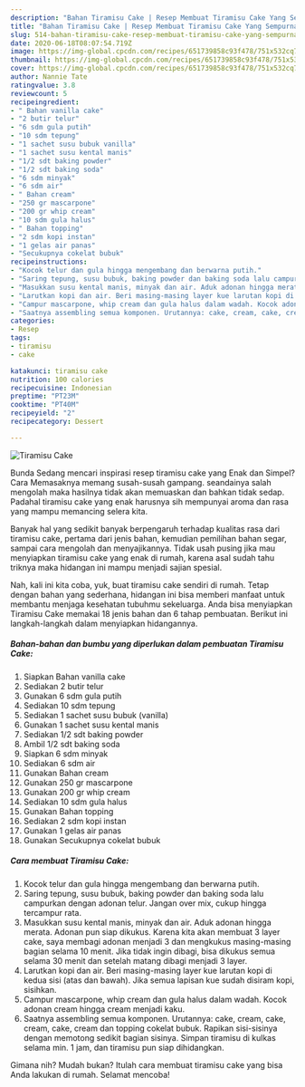 ```yaml
---
description: "Bahan Tiramisu Cake | Resep Membuat Tiramisu Cake Yang Sempurna"
title: "Bahan Tiramisu Cake | Resep Membuat Tiramisu Cake Yang Sempurna"
slug: 514-bahan-tiramisu-cake-resep-membuat-tiramisu-cake-yang-sempurna
date: 2020-06-18T08:07:54.719Z
image: https://img-global.cpcdn.com/recipes/651739858c93f478/751x532cq70/tiramisu-cake-foto-resep-utama.jpg
thumbnail: https://img-global.cpcdn.com/recipes/651739858c93f478/751x532cq70/tiramisu-cake-foto-resep-utama.jpg
cover: https://img-global.cpcdn.com/recipes/651739858c93f478/751x532cq70/tiramisu-cake-foto-resep-utama.jpg
author: Nannie Tate
ratingvalue: 3.8
reviewcount: 5
recipeingredient:
- " Bahan vanilla cake"
- "2 butir telur"
- "6 sdm gula putih"
- "10 sdm tepung"
- "1 sachet susu bubuk vanilla"
- "1 sachet susu kental manis"
- "1/2 sdt baking powder"
- "1/2 sdt baking soda"
- "6 sdm minyak"
- "6 sdm air"
- " Bahan cream"
- "250 gr mascarpone"
- "200 gr whip cream"
- "10 sdm gula halus"
- " Bahan topping"
- "2 sdm kopi instan"
- "1 gelas air panas"
- "Secukupnya cokelat bubuk"
recipeinstructions:
- "Kocok telur dan gula hingga mengembang dan berwarna putih."
- "Saring tepung, susu bubuk, baking powder dan baking soda lalu campurkan dengan adonan telur. Jangan over mix, cukup hingga tercampur rata."
- "Masukkan susu kental manis, minyak dan air. Aduk adonan hingga merata. Adonan pun siap dikukus. Karena kita akan membuat 3 layer cake, saya membagi adonan menjadi 3 dan mengkukus masing-masing bagian selama 10 menit. Jika tidak ingin dibagi, bisa dikukus semua selama 30 menit dan setelah matang dibagi menjadi 3 layer."
- "Larutkan kopi dan air. Beri masing-masing layer kue larutan kopi di kedua sisi (atas dan bawah). Jika semua lapisan kue sudah disiram kopi, sisihkan."
- "Campur mascarpone, whip cream dan gula halus dalam wadah. Kocok adonan cream hingga cream menjadi kaku."
- "Saatnya assembling semua komponen. Urutannya: cake, cream, cake, cream, cake, cream dan topping cokelat bubuk. Rapikan sisi-sisinya dengan memotong sedikit bagian sisinya. Simpan tiramisu di kulkas selama min. 1 jam, dan tiramisu pun siap dihidangkan."
categories:
- Resep
tags:
- tiramisu
- cake

katakunci: tiramisu cake 
nutrition: 100 calories
recipecuisine: Indonesian
preptime: "PT23M"
cooktime: "PT40M"
recipeyield: "2"
recipecategory: Dessert

---
```



![Tiramisu Cake](https://img-global.cpcdn.com/recipes/651739858c93f478/751x532cq70/tiramisu-cake-foto-resep-utama.jpg)

Bunda Sedang mencari inspirasi resep tiramisu cake yang Enak dan Simpel? Cara Memasaknya memang susah-susah gampang. seandainya salah mengolah maka hasilnya tidak akan memuaskan dan bahkan tidak sedap. Padahal tiramisu cake yang enak harusnya sih mempunyai aroma dan rasa yang mampu memancing selera kita.

Banyak hal yang sedikit banyak berpengaruh terhadap kualitas rasa dari tiramisu cake, pertama dari jenis bahan, kemudian pemilihan bahan segar, sampai cara mengolah dan menyajikannya. Tidak usah pusing jika mau menyiapkan tiramisu cake yang enak di rumah, karena asal sudah tahu triknya maka hidangan ini mampu menjadi sajian spesial.




Nah, kali ini kita coba, yuk, buat tiramisu cake sendiri di rumah. Tetap dengan bahan yang sederhana, hidangan ini bisa memberi manfaat untuk membantu menjaga kesehatan tubuhmu sekeluarga. Anda bisa menyiapkan Tiramisu Cake memakai 18 jenis bahan dan 6 tahap pembuatan. Berikut ini langkah-langkah dalam menyiapkan hidangannya.

<!--inarticleads1-->

##### Bahan-bahan dan bumbu yang diperlukan dalam pembuatan Tiramisu Cake:

1. Siapkan  Bahan vanilla cake
1. Sediakan 2 butir telur
1. Gunakan 6 sdm gula putih
1. Sediakan 10 sdm tepung
1. Sediakan 1 sachet susu bubuk (vanilla)
1. Gunakan 1 sachet susu kental manis
1. Sediakan 1/2 sdt baking powder
1. Ambil 1/2 sdt baking soda
1. Siapkan 6 sdm minyak
1. Sediakan 6 sdm air
1. Gunakan  Bahan cream
1. Gunakan 250 gr mascarpone
1. Gunakan 200 gr whip cream
1. Sediakan 10 sdm gula halus
1. Gunakan  Bahan topping
1. Sediakan 2 sdm kopi instan
1. Gunakan 1 gelas air panas
1. Gunakan Secukupnya cokelat bubuk




<!--inarticleads2-->

##### Cara membuat Tiramisu Cake:

1. Kocok telur dan gula hingga mengembang dan berwarna putih.
1. Saring tepung, susu bubuk, baking powder dan baking soda lalu campurkan dengan adonan telur. Jangan over mix, cukup hingga tercampur rata.
1. Masukkan susu kental manis, minyak dan air. Aduk adonan hingga merata. Adonan pun siap dikukus. Karena kita akan membuat 3 layer cake, saya membagi adonan menjadi 3 dan mengkukus masing-masing bagian selama 10 menit. Jika tidak ingin dibagi, bisa dikukus semua selama 30 menit dan setelah matang dibagi menjadi 3 layer.
1. Larutkan kopi dan air. Beri masing-masing layer kue larutan kopi di kedua sisi (atas dan bawah). Jika semua lapisan kue sudah disiram kopi, sisihkan.
1. Campur mascarpone, whip cream dan gula halus dalam wadah. Kocok adonan cream hingga cream menjadi kaku.
1. Saatnya assembling semua komponen. Urutannya: cake, cream, cake, cream, cake, cream dan topping cokelat bubuk. Rapikan sisi-sisinya dengan memotong sedikit bagian sisinya. Simpan tiramisu di kulkas selama min. 1 jam, dan tiramisu pun siap dihidangkan.




Gimana nih? Mudah bukan? Itulah cara membuat tiramisu cake yang bisa Anda lakukan di rumah. Selamat mencoba!
